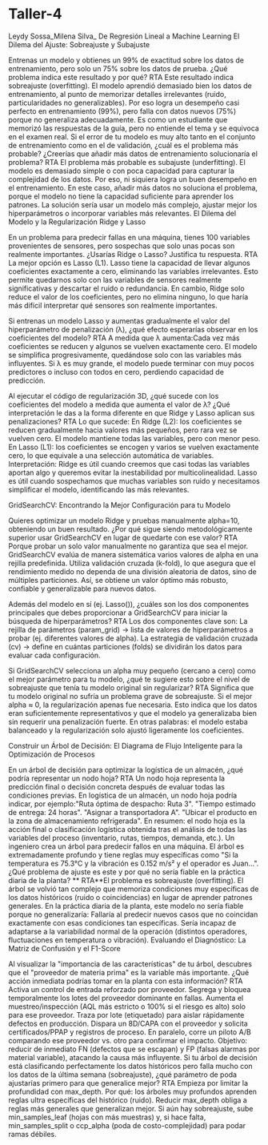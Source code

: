 # Taller-4
Leydy Sossa_Milena Silva_ De Regresión Lineal a Machine Learning
El Dilema del Ajuste: Sobreajuste y Subajuste

Entrenas un modelo y obtienes un 99% de exactitud sobre los datos de entrenamiento, pero solo un 75% sobre los datos de prueba. ¿Qué problema indica este resultado y por qué? RTA Este resultado indica sobreajuste (overfitting). El modelo aprendió demasiado bien los datos de entrenamiento, al punto de memorizar detalles irrelevantes (ruido, particularidades no generalizables). Por eso logra un desempeño casi perfecto en entrenamiento (99%), pero falla con datos nuevos (75%) porque no generaliza adecuadamente. Es como un estudiante que memorizó las respuestas de la guía, pero no entiende el tema y se equivoca en el examen real.
Si el error de tu modelo es muy alto tanto en el conjunto de entrenamiento como en el de validación, ¿cuál es el problema más probable? ¿Creerías que añadir más datos de entrenamiento solucionaría el problema? RTA El problema más probable es subajuste (underfitting). El modelo es demasiado simple o con poca capacidad para capturar la complejidad de los datos. Por eso, ni siquiera logra un buen desempeño en el entrenamiento. En este caso, añadir más datos no soluciona el problema, porque el modelo no tiene la capacidad suficiente para aprender los patrones. La solución sería usar un modelo más complejo, ajustar mejor los hiperparámetros o incorporar variables más relevantes.
El Dilema del Modelo y la Regularización Ridge y Lasso

En un problema para predecir fallas en una máquina, tienes 100 variables provenientes de sensores, pero sospechas que solo unas pocas son realmente importantes. ¿Usarías Ridge o Lasso? Justifica tu respuesta. RTA La mejor opción es Lasso (L1). Lasso tiene la capacidad de llevar algunos coeficientes exactamente a cero, eliminando las variables irrelevantes. Esto permite quedarnos solo con las variables de sensores realmente significativas y descartar el ruido o redundancia. En cambio, Ridge solo reduce el valor de los coeficientes, pero no elimina ninguno, lo que haría más difícil interpretar qué sensores son realmente importantes.

Si entrenas un modelo Lasso y aumentas gradualmente el valor del hiperparámetro de penalización (λ), ¿qué efecto esperarías observar en los coeficientes del modelo? RTA A medida que λ aumenta:Cada vez más coeficientes se reducen y algunos se vuelven exactamente cero. El modelo se simplifica progresivamente, quedándose solo con las variables más influyentes. Si λ es muy grande, el modelo puede terminar con muy pocos predictores o incluso con todos en cero, perdiendo capacidad de predicción.

Al ejecutar el código de regularización 3D, ¿qué sucede con los coeficientes del modelo a medida que aumenta el valor de λ? ¿Qué interpretación le das a la forma diferente en que Ridge y Lasso aplican sus penalizaciones? RTA Lo que sucede: En Ridge (L2): los coeficientes se reducen gradualmente hacia valores más pequeños, pero rara vez se vuelven cero. El modelo mantiene todas las variables, pero con menor peso. En Lasso (L1): los coeficientes se encogen y varios se vuelven exactamente cero, lo que equivale a una selección automática de variables. Interpretación: Ridge es útil cuando creemos que casi todas las variables aportan algo y queremos evitar la inestabilidad por multicolinealidad. Lasso es útil cuando sospechamos que muchas variables son ruido y necesitamos simplificar el modelo, identificando las más relevantes.

GridSearchCV: Encontrando la Mejor Configuración para tu Modelo

Quieres optimizar un modelo Ridge y pruebas manualmente alpha=10, obteniendo un buen resultado. ¿Por qué sigue siendo metodológicamente superior usar GridSearchCV en lugar de quedarte con ese valor? RTA Porque probar un solo valor manualmente no garantiza que sea el mejor. GridSearchCV evalúa de manera sistemática varios valores de alpha en una rejilla predefinida. Utiliza validación cruzada (k-fold), lo que asegura que el rendimiento medido no dependa de una división aleatoria de datos, sino de múltiples particiones. Así, se obtiene un valor óptimo más robusto, confiable y generalizable para nuevos datos.

Además del modelo en sí (ej. Lasso()), ¿cuáles son los dos componentes principales que debes proporcionar a GridSearchCV para iniciar la búsqueda de hiperparámetros? RTA Los dos componentes clave son: La rejilla de parámetros (param_grid) → lista de valores de hiperparámetros a probar (ej. diferentes valores de alpha). La estrategia de validación cruzada (cv) → define en cuántas particiones (folds) se dividirán los datos para evaluar cada configuración.

Si GridSearchCV selecciona un alpha muy pequeño (cercano a cero) como el mejor parámetro para tu modelo, ¿qué te sugiere esto sobre el nivel de sobreajuste que tenía tu modelo original sin regularizar? RTA Significa que tu modelo original no sufría un problema grave de sobreajuste. Si el mejor alpha ≈ 0, la regularización apenas fue necesaria. Esto indica que los datos eran suficientemente representativos y que el modelo ya generalizaba bien sin requerir una penalización fuerte. En otras palabras: el modelo estaba balanceado y la regularización solo ajustó ligeramente los coeficientes.

Construir un Árbol de Decisión: El Diagrama de Flujo Inteligente para la Optimización de Procesos

En un árbol de decisión para optimizar la logística de un almacén, ¿qué podría representar un nodo hoja? RTA Un nodo hoja representa la predicción final o decisión concreta después de evaluar todas las condiciones previas. En logística de un almacén, un nodo hoja podría indicar, por ejemplo:"Ruta óptima de despacho: Ruta 3". "Tiempo estimado de entrega: 24 horas". "Asignar a transportadora A". "Ubicar el producto en la zona de almacenamiento refrigerada". En resumen: el nodo hoja es la acción final o clasificación logística obtenida tras el análisis de todas las variables del proceso (inventario, rutas, tiempos, demanda, etc.).
Un ingeniero crea un árbol para predecir fallos en una máquina. El árbol es extremadamente profundo y tiene reglas muy específicas como "Si la temperatura es 75.3°C y la vibración es 0.152 m/s² y el operador es Juan...". ¿Qué problema de ajuste es este y por qué no sería fiable en la práctica diaria de la planta? ** RTA**El problema es sobreajuste (overfitting). El árbol se volvió tan complejo que memoriza condiciones muy específicas de los datos históricos (ruido o coincidencias) en lugar de aprender patrones generales. En la práctica diaria de la planta, este modelo no sería fiable porque no generalizaría: Fallaría al predecir nuevos casos que no coincidan exactamente con esas condiciones tan específicas. Sería incapaz de adaptarse a la variabilidad normal de la operación (distintos operadores, fluctuaciones en temperatura o vibración).
Evaluando el Diagnóstico: La Matriz de Confusión y el F1-Score

Al visualizar la "importancia de las características" de tu árbol, descubres que el "proveedor de materia prima" es la variable más importante. ¿Qué acción inmediata podrías tomar en la planta con esta información? RTA Activa un control de entrada reforzado por proveedor. Segrega y bloquea temporalmente los lotes del proveedor dominante en fallas. Aumenta el muestreo/inspección (AQL más estricto o 100% si el riesgo es alto) solo para ese proveedor. Traza por lote (etiquetado) para aislar rápidamente defectos en producción. Dispara un 8D/CAPA con el proveedor y solicita certificados/PPAP y registros de proceso. En paralelo, corre un piloto A/B comparando ese proveedor vs. otro para confirmar el impacto. Objetivo: reducir de inmediato FN (defectos que se escapan) y FP (falsas alarmas por material variable), atacando la causa más influyente.
Si tu árbol de decisión está clasificando perfectamente los datos históricos pero falla mucho con los datos de la última semana (sobreajuste), ¿qué parámetro de poda ajustarías primero para que generalice mejor? RTA Empieza por limitar la profundidad con max_depth. Por qué: los árboles muy profundos aprenden reglas ultra específicas del histórico (ruido). Reducir max_depth obliga a reglas más generales que generalizan mejor. Si aún hay sobreajuste, sube min_samples_leaf (hojas con más muestras) y, si hace falta, min_samples_split o ccp_alpha (poda de costo-complejidad) para podar ramas débiles.


